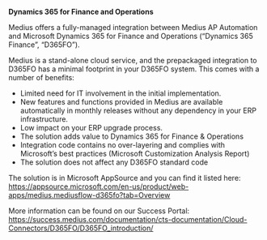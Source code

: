 **Dynamics 365 for Finance and Operations**

Medius offers a fully-managed integration between Medius AP Automation and Microsoft Dynamics 365 for Finance and Operations (“Dynamics 365 Finance”, “D365FO”).

Medius is a stand-alone cloud service, and the prepackaged integration to D365FO has a minimal footprint in your D365FO system. This comes with a number of benefits:

* Limited need for IT involvement in the initial implementation.
* New features and functions provided in Medius are available automatically in monthly releases without any dependency in your ERP infrastructure.
* Low impact on your ERP upgrade process.
* The solution adds value to Dynamics 365 for Finance & Operations
* Integration code contains no over-layering and complies with Microsoft’s best practices (Microsoft Customization Analysis Report)
* The solution does not affect any D365FO standard code

The solution is in Microsoft AppSource and you can find it listed here: https://appsource.microsoft.com/en-us/product/web-apps/medius.mediusflow-d365fo?tab=Overview

More information can be found on our Success Portal: https://success.medius.com/documentation/cts-documentation/Cloud-Connectors/D365FO/D365FO_introduction/
